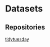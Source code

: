 # Datasets

## Repositories

[tidytuesday](https://github.com/rfordatascience/tidytuesday/tree/master/data)